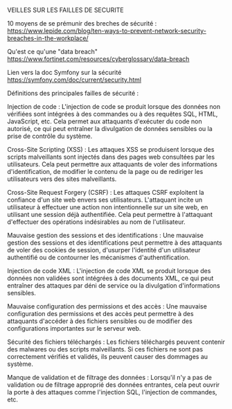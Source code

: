 VEILLES SUR LES FAILLES DE SECURITE

10 moyens de se prémunir des breches de sécurité :
https://www.lepide.com/blog/ten-ways-to-prevent-network-security-breaches-in-the-workplace/<br>

Qu'est ce qu'une "data breach"
https://www.fortinet.com/resources/cyberglossary/data-breach<br>

Lien vers la doc Symfony sur la sécurité 
https://symfony.com/doc/current/security.html<br>

Définitions des principales failles de sécurité :

Injection de code : L'injection de code se produit lorsque des données non vérifiées sont intégrées à des commandes ou à des requêtes SQL, HTML, JavaScript, etc. Cela permet aux attaquants d'exécuter du code non autorisé, ce qui peut entraîner la divulgation de données sensibles ou la prise de contrôle du système.

Cross-Site Scripting (XSS) : Les attaques XSS se produisent lorsque des scripts malveillants sont injectés dans des pages web consultées par les utilisateurs. Cela peut permettre aux attaquants de voler des informations d'identification, de modifier le contenu de la page ou de rediriger les utilisateurs vers des sites malveillants.

Cross-Site Request Forgery (CSRF) : Les attaques CSRF exploitent la confiance d'un site web envers ses utilisateurs. L'attaquant incite un utilisateur à effectuer une action non intentionnelle sur un site web, en utilisant une session déjà authentifiée. Cela peut permettre à l'attaquant d'effectuer des opérations indésirables au nom de l'utilisateur.

Mauvaise gestion des sessions et des identifications : Une mauvaise gestion des sessions et des identifications peut permettre à des attaquants de voler des cookies de session, d'usurper l'identité d'un utilisateur authentifié ou de contourner les mécanismes d'authentification.

Injection de code XML : L'injection de code XML se produit lorsque des données non validées sont intégrées à des documents XML, ce qui peut entraîner des attaques par déni de service ou la divulgation d'informations sensibles.

Mauvaise configuration des permissions et des accès : Une mauvaise configuration des permissions et des accès peut permettre à des attaquants d'accéder à des fichiers sensibles ou de modifier des configurations importantes sur le serveur web.

Sécurité des fichiers téléchargés : Les fichiers téléchargés peuvent contenir des malwares ou des scripts malveillants. Si ces fichiers ne sont pas correctement vérifiés et validés, ils peuvent causer des dommages au système.

Manque de validation et de filtrage des données : Lorsqu'il n'y a pas de validation ou de filtrage approprié des données entrantes, cela peut ouvrir la porte à des attaques comme l'injection SQL, l'injection de commandes, etc.
